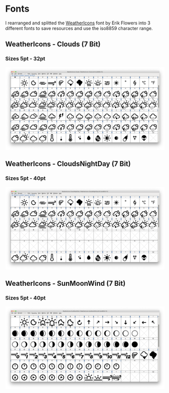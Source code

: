 # Fonts

I rearranged and splitted the [WeatherIcons](https://github.com/erikflowers/weather-icons) font by Erik Flowers into 3 different fonts to save resources and use the iso8859 character range.

## WeatherIcons - Clouds (7 Bit)
### Sizes 5pt - 32pt
![WeatherIcons-Clouds](./WeatherIcons-Clouds.png)

## WeatherIcons - CloudsNightDay (7 Bit)
### Sizes 5pt - 40pt
![WeatherIcons-CloudsNightDay](./WeatherIcons-CloudsNightDay.png)

## WeatherIcons - SunMoonWind (7 Bit)
### Sizes 5pt - 40pt
![WeatherIcons-SunMoonWind](./WeatherIcons-SunMoonWind.png)
